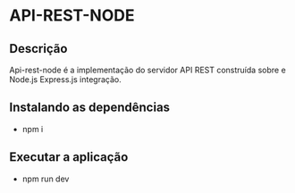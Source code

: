 # API-REST-NODE
## Descrição

Api-rest-node é a implementação do servidor API REST construída sobre e Node.js Express.js integração. 

## Instalando as dependências
- npm i 

## Executar a aplicação
- npm run dev



